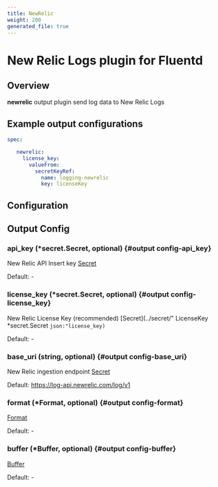 ```yaml
---
title: NewRelic
weight: 200
generated_file: true
---
```


# New Relic Logs plugin for Fluentd
## Overview
 **newrelic** output plugin send log data to New Relic Logs

 ## Example output configurations
 ```yaml
 spec:

	newrelic:
	  license_key:
	    valueFrom:
	      secretKeyRef:
	        name: logging-newrelic
	        key: licenseKey

 ```

## Configuration
## Output Config

### api_key (*secret.Secret, optional) {#output config-api_key}

New Relic API Insert key [Secret](../secret/) 

Default: -

### license_key (*secret.Secret, optional) {#output config-license_key}

New Relic License Key (recommended) [Secret](../secret/" LicenseKey *secret.Secret `json:"license_key)` 

Default: -

### base_uri (string, optional) {#output config-base_uri}

New Relic ingestion endpoint [Secret](../secret/) 

Default: https://log-api.newrelic.com/log/v1

### format (*Format, optional) {#output config-format}

[Format](../format/) 

Default: -

### buffer (*Buffer, optional) {#output config-buffer}

[Buffer](../buffer/) 

Default: -



